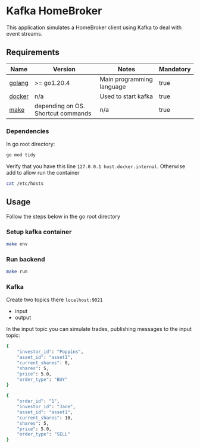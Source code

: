 # Kafka HomeBroker

This application simulates a HomeBroker client using Kafka to deal with event streams.

## Requirements

| Name | Version | Notes | Mandatory
|------|---------|---------|---------|
| [golang](https://golang.org/dl/) | >= go1.20.4 | Main programming language | true
| [docker](https://www.docker.com/) | n/a | Used to start kafka | true
| [make](https://www.gnu.org/software/make/) | depending on OS. Shortcut commands | n/a | true

### Dependencies
In go root directory:

```bash
go mod tidy
```

Verify that you have this line `127.0.0.1 host.docker.internal`. Otherwise add to allow run the container
```bash
cat /etc/hosts
```

## Usage
Follow the steps below in the go root directory

### Setup kafka container
```bash
make env
```

### Run backend
```bash
make run
```

### Kafka 
Create two topics there `localhost:9021`
- input
- output

In the input topic you can simulate trades, publishing messages to the input topic:
```bash
{
    "investor_id": "Poppins",
    "asset_id": "asset1",
    "current_shares": 0,
    "shares": 5,
    "price": 5.0,
    "order_type": "BUY"
}
```
```bash
{
    "order_id": "1",
    "investor_id": "Jane",
    "asset_id": "asset1",
    "current_shares": 10,
    "shares": 5,
    "price": 5.0,
    "order_type": "SELL"
}
```